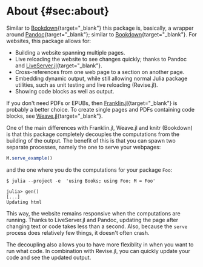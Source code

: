 # About {#sec:about}

Similar to [Bookdown](https://bookdown.org){target="_blank"} this package is, basically, a wrapper around [Pandoc](https://pandoc.org/){target="_blank"}; similar to [Bookdown](https://bookdown.org){target="_blank"}.
For websites, this package allows for:

- Building a website spanning multiple pages.
- Live reloading the website to see changes quickly; thanks to Pandoc and [LiveServer.jl](https://github.com/tlienart/LiveServer.jl){target="_blank"}.
- Cross-references from one web page to a section on another page.
- Embedding dynamic output, while still allowing normal Julia package utilities, such as unit testing and live reloading (Revise.jl).
- Showing code blocks as well as output.

If you don't need PDFs or EPUBs, then [Franklin.jl](https://github.com/tlienart/Franklin.jl){target="_blank"} is probably a better choice.
To create single pages and PDFs containing code blocks, see [Weave.jl](https://github.com/JunoLab/Weave.jl){target="_blank"}.

One of the main differences with Franklin.jl, Weave.jl and knitr (Bookdown) is that this package completely decouples the computations from the building of the output.
The benefit of this is that you can spawn two separate processes, namely the one to serve your webpages:

```jl
M.serve_example()
```

and the one where you do the computations for your package `Foo`:

```
$ julia --project -e  'using Books; using Foo; M = Foo'

julia> gen()
[...]
Updating html
```

This way, the website remains responsive when the computations are running.
Thanks to LiveServer.jl and Pandoc, updating the page after changing text or code takes less than a second.
Also, because the `serve` process does relatively few things, it doesn't often crash.

The decoupling also allows you to have more flexiblity in when you want to run what code.
In combination with Revise.jl, you can quickly update your code and see the updated output.


